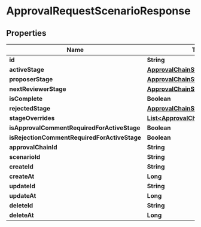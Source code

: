 

# ApprovalRequestScenarioResponse


## Properties

| Name | Type | Description | Notes |
|------------ | ------------- | ------------- | -------------|
|**id** | **String** |  |  |
|**activeStage** | [**ApprovalChainStageOverride**](ApprovalChainStageOverride.md) |  |  [optional] |
|**proposerStage** | [**ApprovalChainStageOverride**](ApprovalChainStageOverride.md) |  |  [optional] |
|**nextReviewerStage** | [**ApprovalChainStageOverride**](ApprovalChainStageOverride.md) |  |  [optional] |
|**isComplete** | **Boolean** |  |  |
|**rejectedStage** | [**ApprovalChainStageOverride**](ApprovalChainStageOverride.md) |  |  [optional] |
|**stageOverrides** | [**List&lt;ApprovalChainStageOverride&gt;**](ApprovalChainStageOverride.md) |  |  |
|**isApprovalCommentRequiredForActiveStage** | **Boolean** |  |  |
|**isRejectionCommentRequiredForActiveStage** | **Boolean** |  |  |
|**approvalChainId** | **String** |  |  |
|**scenarioId** | **String** |  |  |
|**createId** | **String** |  |  |
|**createAt** | **Long** |  |  |
|**updateId** | **String** |  |  |
|**updateAt** | **Long** |  |  |
|**deleteId** | **String** |  |  [optional] |
|**deleteAt** | **Long** |  |  [optional] |




